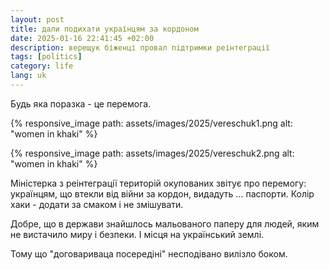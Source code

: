 ```yaml
---
layout: post
title: дали подихати українцям за кордоном
date: 2025-01-16 22:41:45 +02:00
description: верещук біженці провал підтримки реінтеграції
tags: [politics]
category: life
lang: uk
---
```


Будь яка поразка - це перемога.

{% responsive_image path: assets/images/2025/vereschuk1.png alt: "women in khaki" %}

{% responsive_image path: assets/images/2025/vereschuk2.png alt: "women in khaki" %}

Міністерка з реінтеграції територій окупованих  звітує про перемогу:
українцям, що втекли від війни за кордон, видадуть ... паспорти.
Колір хаки - додати за смаком і не змішувати.

Добре, що в держави знайшлось мальованого паперу для людей, яким не вистачило миру і безпеки. 
І місця на український землі.

Тому що "договариваца посередіні" несподівано вилізло боком.
